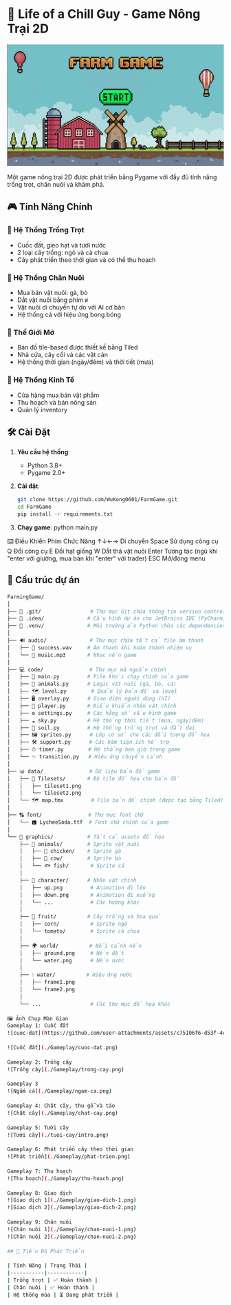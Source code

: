 # 🚜 Life of a Chill Guy - Game Nông Trại 2D
![Giới thiệu](./Gameplay/intro.png)

Một game nông trại 2D được phát triển bằng Pygame với đầy đủ tính năng trồng trọt, chăn nuôi và khám phá.

## 🎮 Tính Năng Chính

### 🌱 Hệ Thống Trồng Trọt
- Cuốc đất, gieo hạt và tưới nước
- 2 loại cây trồng: ngô và cà chua
- Cây phát triển theo thời gian và có thể thu hoạch

### 🐄 Hệ Thống Chăn Nuôi
- Mua bán vật nuôi: gà, bò
- Dắt vật nuôi bằng phím `W`
- Vật nuôi di chuyển tự do với AI cơ bản
- Hệ thống cá với hiệu ứng bong bóng

### 🏡 Thế Giới Mở
- Bản đồ tile-based được thiết kế bằng Tiled
- Nhà cửa, cây cối và các vật cản
- Hệ thống thời gian (ngày/đêm) và thời tiết (mưa)

### 🛒 Hệ Thống Kinh Tế
- Cửa hàng mua bán vật phẩm
- Thu hoạch và bán nông sản
- Quản lý inventory

## 🛠 Cài Đặt

1. **Yêu cầu hệ thống**:
   - Python 3.8+
   - Pygame 2.0+

2. **Cài đặt**:
   ```bash
   git clone https://github.com/WuKong0601/FarmGame.git
   cd FarmGame
   pip install -r requirements.txt

3. **Chạy game**:
  python main.py

⌨️ Điều Khiển
Phím	Chức Năng
↑↓←→	Di chuyển
Space	Sử dụng công cụ
Q	Đổi công cụ
E	Đổi hạt giống
W	Dắt thả vật nuôi
Enter	Tương tác (ngủ khi "enter với giường, mua bán khi "enter" với trader)
ESC	Mở/đóng menu

## 🌳 Cấu trúc dự án

```bash
FarmingGame/
│
├── 📁 .git/                # Thư mục Git chứa thông tin version control
├── 📁 .idea/              # Cấu hình dự án cho JetBrains IDE (PyCharm)
├── 📁 .venv/              # Môi trường ảo Python chứa các dependencies
│
├── 🔊 audio/              # Thư mục chứa tất cả file âm thanh
│   ├── 🎵 success.wav     # Âm thanh khi hoàn thành nhiệm vụ
│   └── 🎵 music.mp3       # Nhạc nền game
│
├── 💻 code/               # Thư mục mã nguồn chính
│   ├── 🚀 main.py         # File khởi chạy chính của game
│   ├── 🐄 animals.py      # Logic vật nuôi (gà, bò, cá)
│   ├── 🗺 level.py        # Quản lý bản đồ và level
│   ├── 🖥 overlay.py      # Giao diện người dùng (UI)
│   ├── 🧍 player.py       # Điều khiển nhân vật chính
│   ├── ⚙️ settings.py     # Các hằng số cấu hình game
│   ├── ☁️ sky.py          # Hệ thống thời tiết (mưa, ngày/đêm)
│   ├── 🌱 soil.py         # Hệ thống trồng trọt và đất đai
│   ├── 🖼 sprites.py      # Lớp cơ sở cho các đối tượng đồ họa
│   ├── 🛠 support.py      # Các hàm tiện ích hỗ trợ
│   ├── ⏱ timer.py        # Hệ thống hẹn giờ trong game
│   └── ✨ transition.py   # Hiệu ứng chuyển cảnh
│
├── 📊 data/               # Dữ liệu bản đồ game
│   ├── 📁 Tilesets/       # Bộ tile đồ họa cho bản đồ
│   │   ├── tileset1.png
│   │   └── tileset2.png
│   └── 🗺 map.tmx         # File bản đồ chính (được tạo bằng Tiled)
│
├── 🔠 font/               # Thư mục font chữ
│   └── 🅻 LycheeSoda.ttf  # Font chữ chính của game
│
└── 🎨 graphics/           # Tất cả assets đồ họa
    ├── 🐓 animals/        # Sprite vật nuôi
    │   ├── 🐔 chicken/    # Sprite gà
    │   ├── 🐄 cow/        # Sprite bò
    │   └── 🐟 fish/       # Sprite cá
    │
    ├── 🧍 character/      # Nhân vật chính
    │   ├── up.png         # Animation đi lên
    │   ├── down.png       # Animation đi xuống
    │   └── ...            # Các hướng khác
    │
    ├── 🌽 fruit/          # Cây trồng và hoa quả
    │   ├── corn/          # Sprite ngô
    │   └── tomato/        # Sprite cà chua
    │
    ├── 🌍 world/          # Bối cảnh nền
    │   ├── ground.png     # Nền đất
    │   └── water.png      # Nền nước
    │
    ├── 💧 water/          # Hiệu ứng nước
    │   ├── frame1.png
    │   └── frame2.png
    │
    └── ...                # Các thư mục đồ họa khác

🖼️ Ảnh Chụp Màn Gian
Gameplay 1: Cuốc đất
![cuoc-dat](https://github.com/user-attachments/assets/c75106f6-d53f-4eee-b8ec-12d3d1494d96)

![Cuốc đất](./Gameplay/cuoc-dat.png)

Gameplay 2: Trồng cây
![Trồng cây](./Gameplay/trong-cay.png)

Gameplay 3
![Ngắm cá](./Gameplay/ngam-ca.png)

Gameplay 4: Chặt cây, thu gỗ và táo
![Chặt cây](./Gameplay/chat-cay.png)

Gameplay 5: Tưới cây
![Tưới cây](./tuoi-cay/intro.png)

Gameplay 6: Phát triển cây theo thời gian
![Phát triển](./Gameplay/phat-trien.png)

Gameplay 7: Thu hoạch
![Thu hoạch](./Gameplay/thu-hoach.png)

Gameplay 8: Giao dịch
![Giao dịch 1](./Gameplay/giao-dich-1.png)
![Giao dịch 2](./Gameplay/giao-dich-2.png)

Gameplay 9: Chăn nuôi
![Chăn nuôi 1](./Gameplay/chan-nuoi-1.png)
![Chăn nuôi 2](./Gameplay/chan-nuoi-2.png)

## 📌 Tiến Độ Phát Triển

| Tính Năng | Trạng Thái |
|-----------|------------|
| Trồng trọt | ✅ Hoàn thành |
| Chăn nuôi | ✅ Hoàn thành |
| Hệ thống mùa | ⏳ Đang phát triển |
